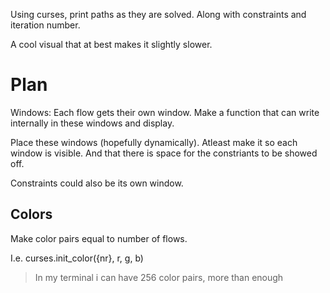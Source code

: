 Using curses, print paths as they are solved. Along with constraints and iteration number.     

A cool visual that at best makes it slightly slower.

# Plan

Windows: Each flow gets their own window. Make a function that can write internally in these windows and display.  

Place these windows (hopefully dynamically). Atleast make it so each window is visible. And that there is space for the constriants to be showed off.

Constraints could also be its own window.

## Colors

Make color pairs equal to number of flows.  

I.e. curses.init_color({nr}, r, g, b)   

> In my terminal i can have 256 color pairs, more than enough
